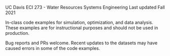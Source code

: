 UC Davis ECI 273 - Water Resources Systems Engineering 
Last updated Fall 2021

In-class code examples for simulation, optimization, and data analysis. These examples are for instructional purposes and should not be used in production.

Bug reports and PRs welcome. Recent updates to the datasets may have caused errors in some of the code examples.